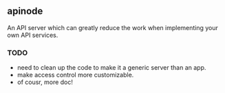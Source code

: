 apinode
-------
An API server which can greatly reduce the work when implementing your own API services.

### TODO
* need to clean up the code to make it a generic server than an app.
* make access control more customizable.
* of cousr, more doc!